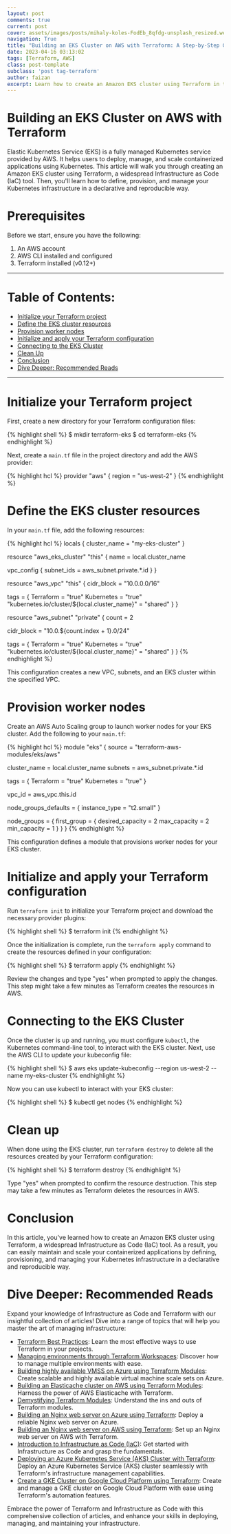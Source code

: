 ```yaml
---
layout: post
comments: true
current: post
cover: assets/images/posts/mihaly-koles-FodEb_8qfdg-unsplash_resized.webp
navigation: True
title: "Building an EKS Cluster on AWS with Terraform: A Step-by-Step Guide"
date: 2023-04-16 03:13:02
tags: [Terraform, AWS]
class: post-template
subclass: 'post tag-terraform'
author: faizan
excerpt: Learn how to create an Amazon EKS cluster using Terraform in this comprehensive, step-by-step tutorial with real-world code examples.
---
```


# Building an EKS Cluster on AWS with Terraform

Elastic Kubernetes Service (EKS) is a fully managed Kubernetes service provided by AWS. It helps users to deploy, manage, and scale containerized applications using Kubernetes. This article will walk you through creating an Amazon EKS cluster using Terraform, a widespread Infrastructure as Code (IaC) tool. Then, you'll learn how to define, provision, and manage your Kubernetes infrastructure in a declarative and reproducible way.

# Prerequisites

Before we start, ensure you have the following:

1. An AWS account
2. AWS CLI installed and configured
3. Terraform installed (v0.12+)

***
# Table of Contents:

* [Initialize your Terraform project](#initialize-your-terraform-project)
* [Define the EKS cluster resources](#define-the-eks-cluster-resources)
* [Provision worker nodes](#provision-worker-nodes)
* [Initialize and apply your Terraform configuration](#initialize-and-apply-your-terraform-configuration)
* [Connecting to the EKS Cluster](#connecting-to-the-eks-cluster)
* [Clean Up](#clean-up)
* [Conclusion](#conclusion)
* [Dive Deeper: Recommended Reads](#dive-deeper-recommended-reads)

***

# Initialize your Terraform project

First, create a new directory for your Terraform configuration files:

{% highlight shell %}
$ mkdir terraform-eks
$ cd terraform-eks
{% endhighlight %}

Next, create a `main.tf` file in the project directory and add the AWS provider:

{% highlight hcl %}
provider "aws" {
  region = "us-west-2"
}
{% endhighlight %}

# Define the EKS cluster resources

In your `main.tf` file, add the following resources:

{% highlight hcl %}
locals {
  cluster_name = "my-eks-cluster"
}

resource "aws_eks_cluster" "this" {
  name = local.cluster_name

  vpc_config {
    subnet_ids = aws_subnet.private.*.id
  }
}

resource "aws_vpc" "this" {
  cidr_block = "10.0.0.0/16"

  tags = {
    Terraform = "true"
    Kubernetes = "true"
    "kubernetes.io/cluster/${local.cluster_name}" = "shared"
  }
}

resource "aws_subnet" "private" {
  count = 2

  cidr_block = "10.0.${count.index + 1}.0/24"

  tags = {
    Terraform = "true"
    Kubernetes = "true"
    "kubernetes.io/cluster/${local.cluster_name}" = "shared"
  }
}
{% endhighlight %}

This configuration creates a new VPC, subnets, and an EKS cluster within the specified VPC.

# Provision worker nodes

Create an AWS Auto Scaling group to launch worker nodes for your EKS cluster. Add the following to your `main.tf`:

{% highlight hcl %}
module "eks" {
  source = "terraform-aws-modules/eks/aws"

  cluster_name = local.cluster_name
  subnets      = aws_subnet.private.*.id

  tags = {
    Terraform = "true"
    Kubernetes = "true"
  }

  vpc_id = aws_vpc.this.id

  node_groups_defaults = {
    instance_type = "t2.small"
  }

  node_groups = {
    first_group = {
      desired_capacity = 2
      max_capacity     = 2
      min_capacity     = 1
    }
  }
}
{% endhighlight %}

This configuration defines a module that provisions worker nodes for your EKS cluster.

# Initialize and apply your Terraform configuration

Run `terraform init` to initialize your Terraform project and download the necessary provider plugins:

{% highlight shell %}
$ terraform init
{% endhighlight %}

Once the initialization is complete, run the `terraform apply` command to create the resources defined in your configuration:

{% highlight shell %}
$ terraform apply
{% endhighlight %}

Review the changes and type "yes" when prompted to apply the changes. This step might take a few minutes as Terraform creates the resources in AWS.

# Connecting to the EKS Cluster

Once the cluster is up and running, you must configure `kubectl`, the Kubernetes command-line tool, to interact with the EKS cluster. Next, use the AWS CLI to update your kubeconfig file:

{% highlight shell %}
$ aws eks update-kubeconfig --region us-west-2 --name my-eks-cluster
{% endhighlight %}

Now you can use kubectl to interact with your EKS cluster:

{% highlight shell %}
$ kubectl get nodes
{% endhighlight %}

# Clean up

When done using the EKS cluster, run `terraform destroy` to delete all the resources created by your Terraform configuration:

{% highlight shell %}
$ terraform destroy
{% endhighlight %}

Type "yes" when prompted to confirm the resource destruction. This step may take a few minutes as Terraform deletes the resources in AWS.

# Conclusion

In this article, you've learned how to create an Amazon EKS cluster using Terraform, a widespread Infrastructure as Code (IaC) tool. As a result, you can easily maintain and scale your containerized applications by defining, provisioning, and managing your Kubernetes infrastructure in a declarative and reproducible way.

# Dive Deeper: Recommended Reads

Expand your knowledge of Infrastructure as Code and Terraform with our insightful collection of articles! Dive into a range of topics that will help you master the art of managing infrastructure:

* [Terraform Best Practices](/terraform-best-practices): Learn the most effective ways to use Terraform in your projects.
* [Managing environments through Terraform Workspaces](/managing-environments-through-terraform-workspaces): Discover how to manage multiple environments with ease.
* [Building highly available VMSS on Azure using Terraform Modules](/building-highly-available-vmss-on-azure-using-terraform-modules): Create scalable and highly available virtual machine scale sets on Azure.
* [Building an Elasticache cluster on AWS using Terraform Modules](/building-an-elasticache-cluster-on-aws-using-terraform-modules): Harness the power of AWS Elasticache with Terraform.
* [Demystifying Terraform Modules](/demystifying-terraform-modules): Understand the ins and outs of Terraform modules.
* [Building an Nginx web server on Azure using Terraform](/building-an-nginx-webserver-on-azure-using-terraform): Deploy a reliable Nginx web server on Azure.
* [Building an Nginx web server on AWS using Terraform](/building-an-nginx-webserver-on-aws-using-terraform): Set up an Nginx web server on AWS with Terraform.
* [Introduction to Infrastructure as Code (IaC)](/introduction-to-infrastructure-as-code): Get started with Infrastructure as Code and grasp the fundamentals.
* [Deploying an Azure Kubernetes Service (AKS) Cluster with Terraform](/deploying-an-azure-kubernetes-service-aks-cluster-with-terraform): Deploy an Azure Kubernetes Service (AKS) cluster seamlessly with Terraform's infrastructure management capabilities.
* [Create a GKE Cluster on Google Cloud Platform using Terraform](/create-a-gke-cluster-on-google-cloud-platform-using-terraform): Create and manage a GKE cluster on Google Cloud Platform with ease using Terraform's automation features.

Embrace the power of Terraform and Infrastructure as Code with this comprehensive collection of articles, and enhance your skills in deploying, managing, and maintaining your infrastructure.